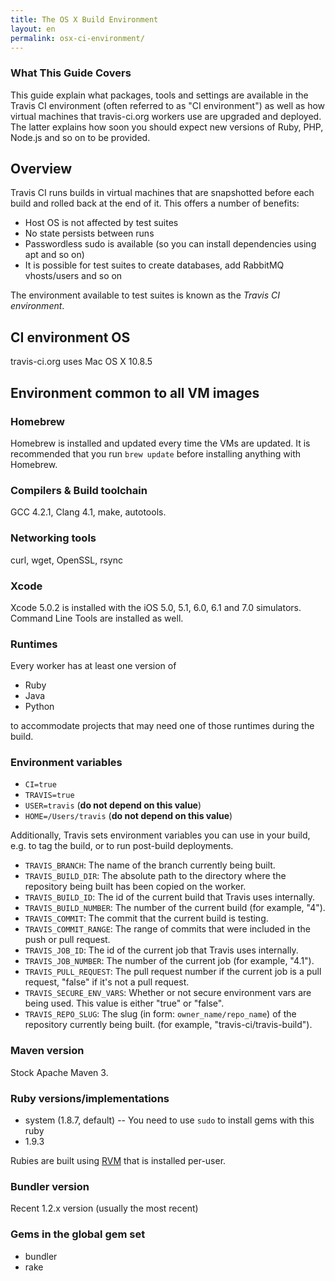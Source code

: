```yaml
---
title: The OS X Build Environment
layout: en
permalink: osx-ci-environment/
---
```


### What This Guide Covers

This guide explain what packages, tools and settings are available in the Travis CI environment (often referred to as "CI environment") as well as how virtual machines that travis-ci.org workers use are upgraded and deployed. The latter explains how soon you should expect new versions of
Ruby, PHP, Node.js and so on to be provided.

## Overview

Travis CI runs builds in virtual machines that are snapshotted before each build and rolled back at the end of it. This offers a number of benefits:

* Host OS is not affected by test suites
* No state persists between runs
* Passwordless sudo is available (so you can install dependencies using apt and so on)
* It is possible for test suites to create databases, add RabbitMQ vhosts/users and so on

The environment available to test suites is known as the *Travis CI environment*.

## CI environment OS

travis-ci.org uses Mac OS X 10.8.5

## Environment common to all VM images

### Homebrew

Homebrew is installed and updated every time the VMs are updated. It is recommended that you run `brew update` before installing anything with Homebrew.


### Compilers & Build toolchain

GCC 4.2.1, Clang 4.1, make, autotools.


### Networking tools

curl, wget, OpenSSL, rsync

### Xcode

Xcode 5.0.2 is installed with the iOS 5.0, 5.1, 6.0, 6.1 and 7.0 simulators. Command Line Tools are installed as well.


### Runtimes

Every worker has at least one version of

* Ruby
* Java
* Python

to accommodate projects that may need one of those runtimes during the build.

### Environment variables

* `CI=true`
* `TRAVIS=true`
* `USER=travis` (**do not depend on this value**)
* `HOME=/Users/travis` (**do not depend on this value**)

Additionally, Travis sets environment variables you can use in your build, e.g.
to tag the build, or to run post-build deployments.

* `TRAVIS_BRANCH`: The name of the branch currently being built.
* `TRAVIS_BUILD_DIR`: The absolute path to the directory where the repository
  being built has been copied on the worker.
* `TRAVIS_BUILD_ID`: The id of the current build that Travis uses internally.
* `TRAVIS_BUILD_NUMBER`: The number of the current build (for example, "4").
* `TRAVIS_COMMIT`: The commit that the current build is testing.
* `TRAVIS_COMMIT_RANGE`: The range of commits that were included in the push
  or pull request.
* `TRAVIS_JOB_ID`: The id of the current job that Travis uses internally.
* `TRAVIS_JOB_NUMBER`: The number of the current job (for example, "4.1").
* `TRAVIS_PULL_REQUEST`: The pull request number if the current job is a pull
  request, "false" if it's not a pull request.
* `TRAVIS_SECURE_ENV_VARS`: Whether or not secure environment vars are being
  used. This value is either "true" or "false".
* `TRAVIS_REPO_SLUG`: The slug (in form: `owner_name/repo_name`) of the
  repository currently being built. (for example, "travis-ci/travis-build").


### Maven version

Stock Apache Maven 3.

### Ruby versions/implementations

* system (1.8.7, default) -- You need to use `sudo` to install gems with this ruby
* 1.9.3

Rubies are built using [RVM](http://rvm.io/) that is installed per-user.

### Bundler version

Recent 1.2.x version (usually the most recent)

### Gems in the global gem set

* bundler
* rake

